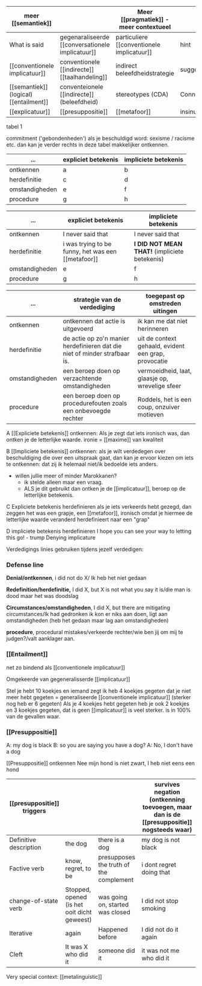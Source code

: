 
| meer [[semantiek]] |                                              | Meer [[pragmatiek]] - meer contextueel     |            |
| ---------------------------------- | -------------------------------------------- | -------------------------------------- | ---------- |
| What is said                       | gegenaraliseerde [[conversationele implicatuur]] | particuliere [[conventionele implicatuur]] | hint       |
| [[conventionele implicatuur]]          | conventionele [[indirecte]] [[taalhandeling]]        | indirect beleefdheidstrategie          | suggestie  |
| [[semantiek]] (logical) [[entailment]]     | conventeionele [[indirecte]] (beleefdheid)       | stereotypes (CDA)                      | Connotatie |
| [[explicatuur]]                        | [[presuppositie]]                                | [[metafoor]]                               |  insinuatie          |
tabel 1

commitment ('gebondenheden')
als je beschuldigd word: sexisme / racisme etc. dan kan je verder rechts in deze tabel makkelijker ontkennen.


| ...            | expliciet betekenis | impliciete betekenis |
| -------------- | ------------------- | -------------------- |
| ontkennen      | a                   | b                    |
| herdefinitie   | c                   | d                    |
| omstandigheden | e                   | f                    |
| procedure      | g                   | h                     |

| ...            | expliciet betekenis | impliciete betekenis |
| -------------- | ------------------- | -------------------- |
| ontkennen      | I never said that                   | I never said that                    |
| herdefinitie   | i was trying to be funny, het was een [[metafoor]]                  | **I DID NOT MEAN THAT!**  (impliciete betekenis)               |
| omstandigheden | e                   | f                    |
| procedure      | g                   | h                     |

| ...            | strategie van de verdediging | toegepast op omstreden uitingen |
| -------------- | ---------------------------- | -------------------- |
| ontkennen      | ontkennen dat actie is uitgevoerd                         | ik kan me dat niet herinneren                    |
| herdefinitie   | de actie op zo'n manier herdefinieren dat die niet of minder strafbaar is.                            | uit de context gehaald, evident een grap, provocatie                    |
| omstandigheden | een beroep doen op verzachtende omstandigheden                          | vermoeidheid, laat, glaasje op, wrevelige sfeer                   |
| procedure      | een beroep doen op procedurefouten zoals een onbevoegde rechter                            | Roddels, het is een coup, onzuiver motieven                    |

A
[[Expliciete betekenis]] ontkennen:
Als je zegt dat iets ironisch was, dan ontken je de letterlijke waarde.
ironie = [[maxime]] van kwaliteit 

B
[[Impliciete betekenis]] ontkennen:
als je wilt verdedegen over beschuldiging die over een uitspraak gaat, dan kan je ervoor kiezen om iets te ontkennen: dat zij ik helemaal niet/ik bedoelde iets anders.
- willen jullie meer of minder Marokkanen?
	- ik stelde alleen maar een vraag.
	- ALS je dit gebruikt dan ontken je de [[implicatuur]], beroep op de letterlijke betekenis.

C
Expliciete betekenis herdefinieren
als je iets verkeerds hebt gezegd, dan zeggen het was een grapje, een [[metafoor]], ironisch
omdat je hiermee de letterlijke waarde veranderd herdefinieert naar een "grap"

D
impliciete betekenis herdefinieren
I hope you can see your way to letting this go! - trump
Denying implicature




Verdedigings linies
gebruiken tijdens jezelf verdedigen:

### Defense line
**Denial/ontkennen**, i did not do X/ Ik heb het niet gedaan

**Redefinition/herdefinitie,** I did X, but X is not what you say it is/die man is dood maar het was doodslag

**Circumstances/omstandigheden**, I did X, but there are mitigating circumstances/Ik had gedronken ik kon er niks aan doen, ligt aan omstandigheden (heb het gedaan maar lag aan omstandigheden)

**procedure**, procedural mistakes/verkeerde rechter/wie ben jij om mij te judgen?/valt aanklager aan.


### [[Entailment]]
net zo bindend als [[conventionele implicatuur]]

Omgekeerde van gegeneralisserde [[implicatuur]]

Stel je hebt 10 koekjes
en iemand zegt ik heb 4 koekjes gegeten
dat je niet meer hebt gegeten = generaliseerde [[conventionele implicatuur]] (sterker nog heb er 6 gegeten)
Als je 4 koekjes hebt gegeten heb je ook 2 koekjes en 3 koekjes gegeten, dat is geen [[implicatuur]] is veel sterker.
is in 100% van de gevallen waar.


### [[Presuppositie]]
A: my dog is black
B: so you are saying you have a dog?
A: No, I don't have a dog

[[Presuppositie]] ontkennen
Nee mijn hond is niet zwart, I heb niet eens een hond



| [[presuppositie]] triggers |                                             |                                         | survives negation (ontkenning toevoegen, maar dan is de [[presuppositie]] nogsteeds waar)      |
| ---------------------- | ------------------------------------------- | --------------------------------------- | ------------------------ |
| Definitive description | the dog                                     | there is a dog                          | my dog is not black      |
| Factive verb           | know, regret, to be                         | presupposes the truth of the complement | i dont regret doing that |
| change-of-state verb   | Stopped, opened (is het ooit dicht geweest) | was going on, started was closed        | I did not stop smoking   |
| Iterative              | again                                       | Happened before                         | I did not do it again    |
| Cleft                  | It was X who did it                         | someone did it                          | it was not me who did it                         |

Very special context: [[metalinguistic]] 
